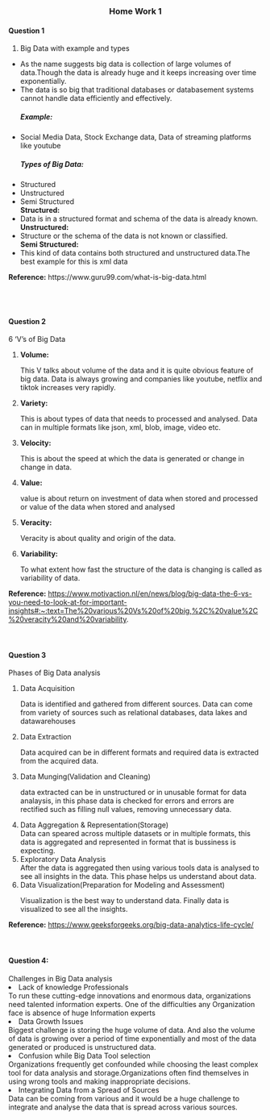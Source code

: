 <h3 style="text-align:center">Home Work 1</h3>

<h4>Question 1</h4>
<ol>
    <li>Big Data with example and types</li>
</ol>
<ul>
    <li>As the name suggests big data is collection of large volumes of data.Though the data is already huge and it keeps increasing over time exponentially.</li>
    <li>
        The data is so big that traditional databases or databasement systems cannot handle data efficiently and effectively.
    </li>
    <h5>Example:</h5>
    <li>Social Media Data, Stock Exchange data, Data of streaming platforms like youtube</li>
    <h5>Types of Big Data:</h5>
    <li>Structured</li>
    <li>Unstructured</li>
    <li>Semi Structured</li>
    <b>Structured:</b>
    <li>Data is in a structured format and schema of the data is already known.</li>
    <b>Unstructured:</b>
    <li>Structure or the schema of the data is not known or classified.</li>
    <b>Semi Structured:</b>
    <li>This kind of data contains both structured and unstructured data.The best example for this is xml data</li>
</ul>
<b>Reference:</b>
https://www.guru99.com/what-is-big-data.html
<br>
<br>
<br>
<br>
<h4>Question 2</h4>
<p>6 ‘V’s of Big Data </p>
<ol>
    <li><b>Volume:</b></li>
    <p>This V talks about volume of the data and it is quite obvious feature of big data. Data is always growing and companies like youtube, netflix and tiktok increases very rapidly.</p>
    <li><b>Variety:</b></li>
    <p>This is about types of data that needs to processed and analysed. Data can in multiple formats like json, xml, blob, image, video etc.</p>
    <li><b>Velocity:</b></li>
    <p>This is about the speed at which the data is generated or change in change in data.</p>
    <li><b>Value:</b></li>
    <p>value is about return on investment of data when stored and processed or value of the data when stored and analysed</p>
    <li><b>Veracity:</b></li>
    <p>Veracity is about quality and origin of the data.</p>
    <li><b>Variability:</b></li>
    <p>To what extent how fast the structure of the data is changing is called as variability of data.</p>
</ol>

<b>Reference:</b>
https://www.motivaction.nl/en/news/blog/big-data-the-6-vs-you-need-to-look-at-for-important-insights#:~:text=The%20various%20Vs%20of%20big,%2C%20value%2C%20veracity%20and%20variability.
<br>
<br>
<br>
<h4>Question 3</h4>
Phases of Big Data analysis
<ol>
    <li>Data Acquisition</li>
    <p>Data is identified and gathered from different sources. Data can come from variety of sources such as relational databases, data lakes and datawarehouses</p>
    <li>Data Extraction</li>
    <p>Data acquired can be in different formats and required data is extracted from the acquired data.</p>
    <li>Data Munging(Validation and Cleaning)</li>
    <p>data extracted can be in unstructured or in unusable format for data analaysis, in this phase data is checked for errors and errors are rectified such as filling null values, removing unnecessary data.</p>
    <li>Data Aggregation & Representation(Storage)</li>
    Data can speared across multiple datasets or in multiple formats, this data is aggregated and represented in format that is bussiness is expecting.
    <li>Exploratory Data Analysis</li>
    After the data is aggregated then using various tools data is analysed to see all insights in the data. This phase helps us understand about data.
    <li>Data Visualization(Preparation for Modeling and Assessment)</li>
    <p>Visualization is the best way to understand data. Finally data is visualized to see all the insights.</p>
</ol>

<b>Reference:</b>
https://www.geeksforgeeks.org/big-data-analytics-life-cycle/
<br>
<br>
<br>
<h4>Question 4:</h4>
Challenges in Big Data analysis
<li>Lack of knowledge Professionals</li>
To run these cutting-edge innovations and enormous data, organizations need talented information experts. One of the difficulties any Organization face is absence of huge Information experts
<li>Data Growth Issues</li>
Biggest challenge is storing the huge volume of data. And also the volume of data is growing over a period of time exponentially and most of the data generated or produced is unstructured data. 
<li>Confusion while Big Data Tool selection</li>
Organizations frequently get confounded while choosing the least complex tool for data analysis and storage.Organizations often find themselves in using wrong tools and making inappropriate decisions.
<li>Integrating Data from a Spread of Sources</li>
Data can be coming from various and it would be a huge challenge to integrate and analyse the data that is spread across various sources.


```python

```

